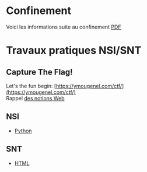 # Confinement
Voici les informations suite au confinement [PDF](./confinement.pdf)

# Travaux pratiques NSI/SNT

## Capture The Flag!
Let's the fun begin: [https://ymougenel.com/ctf/](https://ymougenel.com/ctf/)  
Rappel [des notions Web](https://docs.google.com/presentation/d/e/2PACX-1vSJvf0lHRtJKY3oQ8w3hhi3hhMYZqDlCMJCGYy60D9jCT5Zf5xCsxyNZy9IEBfQ6e9D_hcbD5NA-dQ3/pub?start=false&loop=false&delayms=3000#slide=id.gb402f6803e_0_0)
## NSI
  * [Python](NSI/python)
## SNT
  * [HTML](SNT/html)
